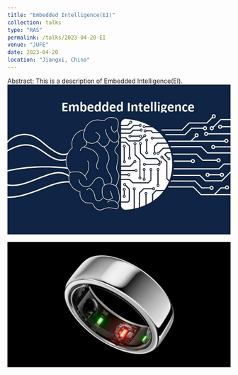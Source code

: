 ```yaml
---
title: "Embedded Intelligence(EI)"
collection: talks
type: "RAS"
permalink: /talks/2023-04-20-EI
venue: "JUFE"
date: 2023-04-20
location: "Jiangxi, China"
---
```

Abstract: This is a description of Embedded Intelligence(EI).  
<img src="/images/EI.jpg" alt="EI" title="EI" width="800" >  

<img src="/images/Galaxy Ring.jpg" alt="Galaxy Ring" title="Galaxy Ring" width="800" >  




